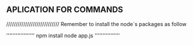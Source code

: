 

## APLICATION FOR COMMANDS


////////////////////////////
Remember to install the node´s packages as follow

''''''''''''''''''
npm install
node app.js
''''''''''''''''
